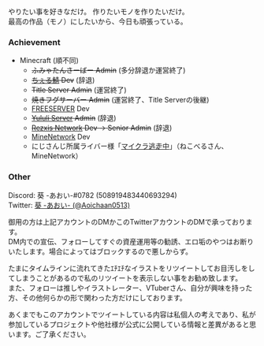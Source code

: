 やりたい事を好きなだけ。 作りたいモノを作りたいだけ。<br>
最高の作品（モノ）にしたいから、今日も頑張っている。

### Achievement

- Minecraft (順不同)
  - ~~ふみゃたんさーばー Admin~~ (多分辞退か運営終了)
  - ~~[ちぇる鯖](https://www.mchel.net/) Dev~~ (辞退)
  - ~~Title Server Admin~~ (運営終了)
  - ~~焼きフグサーバー Admin~~ (運営終了、Title Serverの後継)
  - [FREESERVER](https://freeserver.pro/) Dev
  - ~~[Yululi Server](https://yululiserver.jp) Admin~~ (辞退)
  - ~~[Rezxis Network](https://www.rezxis.net/) Dev → Senior Admin~~ (辞退)
  - [MineNetwork](https://www.minenet.work) Dev
  - にじさんじ所属ライバー様「[マイクラ逃走中](https://twitter.com/Aoichaan0513/status/1324346096299069440)」（ねこべるさん、MineNetwork）


### Other

Discord: 葵 -あおい-#0782 (508919483440693294)<br>
Twitter: [葵 -あおい- (@Aoichaan0513)](https://twitter.com/Aoichaan0513)

御用の方は上記アカウントのDMかこのTwitterアカウントのDMで承っております。<br>
DM内での宣伝、フォローしてすぐの資産運用等の勧誘、エロ垢のやつはお断りいたします。場合によってはブロックするので悪しからず。

たまにタイムラインに流れてきたｴﾁｴﾁなイラストをリツイートしてお目汚しをしてしまうことがあるので私のリツイートを表示しない事をお勧め致します。<br>
また、フォローは推しやイラストレーター、VTuberさん、自分が興味を持った方、その他何らかの形で関わった方だけにしております。

あくまでもこのアカウントでツイートしている内容は私個人の考えであり、私が参加しているプロジェクトや他社様が公式に公開している情報と差異があると思います。ご了承ください。
